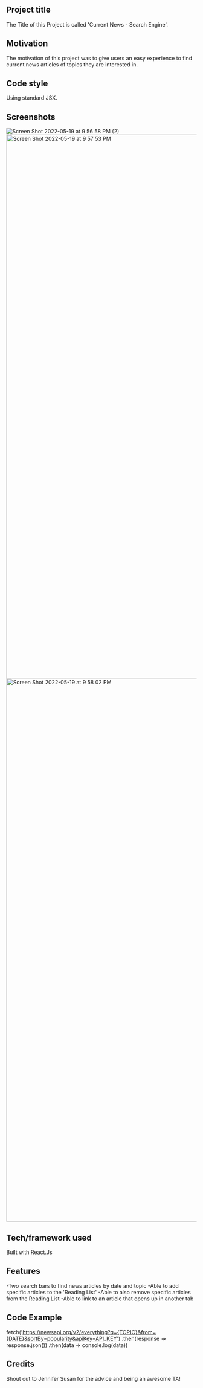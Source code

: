 ## Project title
 The Title of this Project is called 'Current News - Search Engine'.

## Motivation

The motivation of this project was to give users an easy experience to find current news articles of topics they are interested in.

## Code style

Using standard JSX.
 
## Screenshots

![Screen Shot 2022-05-19 at 9 56 58 PM (2)](https://user-images.githubusercontent.com/101440413/169441611-214151b9-3719-4b6a-9470-c445ec5090d8.png)
<img width="1440" alt="Screen Shot 2022-05-19 at 9 57 53 PM" src="https://user-images.githubusercontent.com/101440413/169441624-367a9c3a-a8cc-4f07-9b6c-815c17f62a82.png">
<img width="1440" alt="Screen Shot 2022-05-19 at 9 58 02 PM" src="https://user-images.githubusercontent.com/101440413/169441629-d3568749-a937-4082-b4c0-aa093e5e1384.png">




## Tech/framework used

Built with React.Js

## Features

-Two search bars to find news articles by date and topic
-Able to add specific articles to the 'Reading List'
-Able to also remove specific articles from the Reading List
-Able to link to an article that opens up in another tab

## Code Example

fetch('https://newsapi.org/v2/everything?q={TOPIC}&from={DATE}&sortBy=popularity&apiKey=API_KEY')
.then(response => response.json())
.then(data => console.log(data))


## Credits
Shout out to Jennifer Susan for the advice and being an awesome TA!
